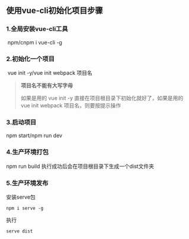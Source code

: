 ## 使用vue-cli初始化项目步骤

### 1.全局安装vue-cli工具
​    npm/cnpm i vue-cli -g
### 2.初始化一个项目
​    vue init -y/vue init webpack 项目名

> **项目名不能有大写字母**
> 
> 如果是用的 vue init -y 直接在项目根目录下初始化就好了，如果是用的 vue init webpack 项目名，则要按提示操作

### 3.启动项目
   npm start/npm run dev
### 4.生产环境打包

  npm run build
  执行成功后会在项目根目录下生成一个dist文件夹

### 5.生产环境发布
 安装serve包

    npm i serve -g

执行

    serve dist
